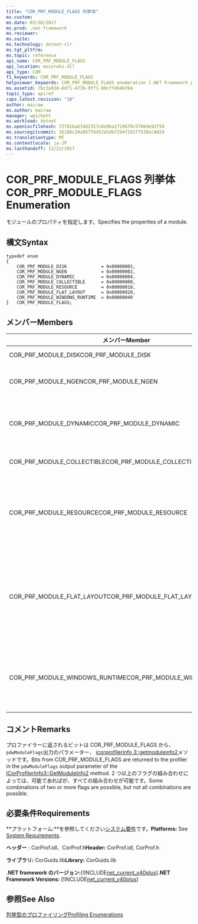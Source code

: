 ```yaml
---
title: "COR_PRF_MODULE_FLAGS 列挙体"
ms.custom: 
ms.date: 03/30/2017
ms.prod: .net-framework
ms.reviewer: 
ms.suite: 
ms.technology: dotnet-clr
ms.tgt_pltfrm: 
ms.topic: reference
api_name: COR_PRF_MODULE_FLAGS
api_location: mscorwks.dll
api_type: COM
f1_keywords: COR_PRF_MODULE_FLAGS
helpviewer_keywords: COR_PRF_MODULE_FLAGS enumeration [.NET Framework profiling]
ms.assetid: 7bc3a938-0df1-4739-9ff1-89cff454b704
topic_type: apiref
caps.latest.revision: "10"
author: mairaw
ms.author: mairaw
manager: wpickett
ms.workload: dotnet
ms.openlocfilehash: 727816a674d2357c8a9ba1f19679c57669e92f50
ms.sourcegitcommit: 16186c34a957fdd52e5db7294f291f7530ac9d24
ms.translationtype: MT
ms.contentlocale: ja-JP
ms.lasthandoff: 12/22/2017
---
```

# <a name="corprfmoduleflags-enumeration"></a><span data-ttu-id="c408c-102">COR_PRF_MODULE_FLAGS 列挙体</span><span class="sxs-lookup"><span data-stu-id="c408c-102">COR_PRF_MODULE_FLAGS Enumeration</span></span>
<span data-ttu-id="c408c-103">モジュールのプロパティを指定します。</span><span class="sxs-lookup"><span data-stu-id="c408c-103">Specifies the properties of a module.</span></span>  
  
## <a name="syntax"></a><span data-ttu-id="c408c-104">構文</span><span class="sxs-lookup"><span data-stu-id="c408c-104">Syntax</span></span>  
  
```  
typedef enum  
{  
    COR_PRF_MODULE_DISK             = 0x00000001,  
    COR_PRF_MODULE_NGEN             = 0x00000002,  
    COR_PRF_MODULE_DYNAMIC          = 0x00000004,  
    COR_PRF_MODULE_COLLECTIBLE      = 0x00000008,  
    COR_PRF_MODULE_RESOURCE         = 0x00000010,  
    COR_PRF_MODULE_FLAT_LAYOUT      = 0x00000020,  
    COR_PRF_MODULE_WINDOWS_RUNTIME  = 0x00000040  
}   COR_PRF_MODULE_FLAGS;  
```  
  
## <a name="members"></a><span data-ttu-id="c408c-105">メンバー</span><span class="sxs-lookup"><span data-stu-id="c408c-105">Members</span></span>  
  
|<span data-ttu-id="c408c-106">メンバー</span><span class="sxs-lookup"><span data-stu-id="c408c-106">Member</span></span>|<span data-ttu-id="c408c-107">説明</span><span class="sxs-lookup"><span data-stu-id="c408c-107">Description</span></span>|  
|------------|-----------------|  
|<span data-ttu-id="c408c-108">COR_PRF_MODULE_DISK</span><span class="sxs-lookup"><span data-stu-id="c408c-108">COR_PRF_MODULE_DISK</span></span>|<span data-ttu-id="c408c-109">モジュールは、ディスクから読み込まれました。</span><span class="sxs-lookup"><span data-stu-id="c408c-109">The module was loaded from disk.</span></span>|  
|<span data-ttu-id="c408c-110">COR_PRF_MODULE_NGEN</span><span class="sxs-lookup"><span data-stu-id="c408c-110">COR_PRF_MODULE_NGEN</span></span>|<span data-ttu-id="c408c-111">モジュールは、ネイティブ イメージ ジェネレーター (Ngen.exe) によって生成されました。</span><span class="sxs-lookup"><span data-stu-id="c408c-111">The module was generated by the Native Image Generator (Ngen.exe).</span></span>|  
|<span data-ttu-id="c408c-112">COR_PRF_MODULE_DYNAMIC</span><span class="sxs-lookup"><span data-stu-id="c408c-112">COR_PRF_MODULE_DYNAMIC</span></span>|<span data-ttu-id="c408c-113">メソッドによって作成されたモジュール、<xref:System.Reflection.Emit?displayProperty=nameWithType>名前空間。</span><span class="sxs-lookup"><span data-stu-id="c408c-113">The module was created by methods in the <xref:System.Reflection.Emit?displayProperty=nameWithType> namespace.</span></span>|  
|<span data-ttu-id="c408c-114">COR_PRF_MODULE_COLLECTIBLE</span><span class="sxs-lookup"><span data-stu-id="c408c-114">COR_PRF_MODULE_COLLECTIBLE</span></span>|<span data-ttu-id="c408c-115">モジュールの有効期間は、ガベージ コレクターによって管理されます。</span><span class="sxs-lookup"><span data-stu-id="c408c-115">The module's lifetime is managed by the garbage collector.</span></span>|  
|<span data-ttu-id="c408c-116">COR_PRF_MODULE_RESOURCE</span><span class="sxs-lookup"><span data-stu-id="c408c-116">COR_PRF_MODULE_RESOURCE</span></span>|<span data-ttu-id="c408c-117">モジュールは、メタデータが含まれていないと、リソースとしてにのみ使用されます。</span><span class="sxs-lookup"><span data-stu-id="c408c-117">The module contains no metadata and is used strictly as a resource.</span></span> <span data-ttu-id="c408c-118">このビットのマネージ相当するものは、<xref:System.Reflection.Module.IsResource%2A?displayProperty=nameWithType>メソッドです。</span><span class="sxs-lookup"><span data-stu-id="c408c-118">The managed equivalent of this bit is the <xref:System.Reflection.Module.IsResource%2A?displayProperty=nameWithType> method.</span></span>|  
|<span data-ttu-id="c408c-119">COR_PRF_MODULE_FLAT_LAYOUT</span><span class="sxs-lookup"><span data-stu-id="c408c-119">COR_PRF_MODULE_FLAT_LAYOUT</span></span>|<span data-ttu-id="c408c-120">メモリ内のモジュールのレイアウトは、割り当てられていないフラットな。</span><span class="sxs-lookup"><span data-stu-id="c408c-120">The module's layout in memory is flat, not mapped.</span></span> <span data-ttu-id="c408c-121">モジュールがこのビット設定場合、ポータブル実行可能 (PE) ファイル ヘッダーから直接情報が相対仮想アドレス (Rva) ヘッダーを解釈する際は注意する必要があるプロファイラーです。</span><span class="sxs-lookup"><span data-stu-id="c408c-121">If a module has this bit set, profilers that read information directly from the portable executable (PE) file header will have to be careful when interpreting relative virtual addresses (RVAs) in the header.</span></span>|  
|<span data-ttu-id="c408c-122">COR_PRF_MODULE_WINDOWS_RUNTIME</span><span class="sxs-lookup"><span data-stu-id="c408c-122">COR_PRF_MODULE_WINDOWS_RUNTIME</span></span>|<span data-ttu-id="c408c-123">このモジュールのアセンブリのメタデータで Windows ランタイム コンテンツ タイプ フラグが設定します。</span><span class="sxs-lookup"><span data-stu-id="c408c-123">The Windows Runtime content type flag is set in the metadata for this module's assembly.</span></span> <span data-ttu-id="c408c-124">これは、すべての Windows メタデータ (.winmd) モジュールの場合です。</span><span class="sxs-lookup"><span data-stu-id="c408c-124">This is the case for all Windows Metadata (.winmd) modules.</span></span>|  
  
## <a name="remarks"></a><span data-ttu-id="c408c-125">コメント</span><span class="sxs-lookup"><span data-stu-id="c408c-125">Remarks</span></span>  
 <span data-ttu-id="c408c-126">プロファイラーに返されるビットは COR_PRF_MODULE_FLAGS から、`pdwModuleFlags`出力のパラメーター、 [icorprofilerinfo 3::getmoduleinfo2](../../../../docs/framework/unmanaged-api/profiling/icorprofilerinfo3-getmoduleinfo2-method.md)メソッドです。</span><span class="sxs-lookup"><span data-stu-id="c408c-126">Bits from COR_PRF_MODULE_FLAGS are returned to the profiler in the `pdwModuleFlags` output parameter of the [ICorProfilerInfo3::GetModuleInfo2](../../../../docs/framework/unmanaged-api/profiling/icorprofilerinfo3-getmoduleinfo2-method.md) method.</span></span> <span data-ttu-id="c408c-127">2 つ以上のフラグの組み合わせによっては、可能であればが、すべての組み合わせが可能です。</span><span class="sxs-lookup"><span data-stu-id="c408c-127">Some combinations of two or more flags are possible, but not all combinations are possible.</span></span>  
  
## <a name="requirements"></a><span data-ttu-id="c408c-128">必要条件</span><span class="sxs-lookup"><span data-stu-id="c408c-128">Requirements</span></span>  
 <span data-ttu-id="c408c-129">**プラットフォーム:**を参照してください[システム要件](../../../../docs/framework/get-started/system-requirements.md)です。</span><span class="sxs-lookup"><span data-stu-id="c408c-129">**Platforms:** See [System Requirements](../../../../docs/framework/get-started/system-requirements.md).</span></span>  
  
 <span data-ttu-id="c408c-130">**ヘッダー** : CorProf.idl、CorProf.h</span><span class="sxs-lookup"><span data-stu-id="c408c-130">**Header:** CorProf.idl, CorProf.h</span></span>  
  
 <span data-ttu-id="c408c-131">**ライブラリ:** CorGuids.lib</span><span class="sxs-lookup"><span data-stu-id="c408c-131">**Library:** CorGuids.lib</span></span>  
  
 <span data-ttu-id="c408c-132">**.NET framework のバージョン:**[!INCLUDE[net_current_v40plus](../../../../includes/net-current-v40plus-md.md)]</span><span class="sxs-lookup"><span data-stu-id="c408c-132">**.NET Framework Versions:** [!INCLUDE[net_current_v40plus](../../../../includes/net-current-v40plus-md.md)]</span></span>  
  
## <a name="see-also"></a><span data-ttu-id="c408c-133">参照</span><span class="sxs-lookup"><span data-stu-id="c408c-133">See Also</span></span>  
 [<span data-ttu-id="c408c-134">列挙型のプロファイリング</span><span class="sxs-lookup"><span data-stu-id="c408c-134">Profiling Enumerations</span></span>](../../../../docs/framework/unmanaged-api/profiling/profiling-enumerations.md)
